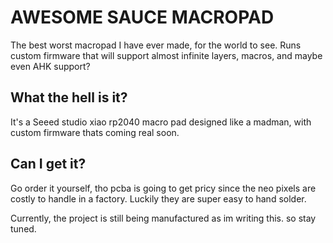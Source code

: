 # AWESOME SAUCE MACROPAD

The best worst macropad I have ever made, for the world to see. 
Runs custom firmware that will support almost infinite layers, macros, and maybe even AHK support?


## What the hell is it?
It's a Seeed studio xiao rp2040 macro pad designed like a madman, with custom firmware thats coming real soon. 

## Can I get it? 
Go order it yourself, tho pcba is going to get pricy since the neo pixels are costly to handle in a factory. Luckily they are super easy to hand solder.

Currently, the project is still being manufactured as im writing this. so stay tuned.
